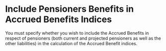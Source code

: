 # Include Pensioners Benefits in Accrued Benefits Indices

You must specify whether you wish to include the Accrued Benefits in
respect of pensioners (both current and projected pensioners as well as
the other liabilities) in the calculation of the Accrued Benefit
indices.
